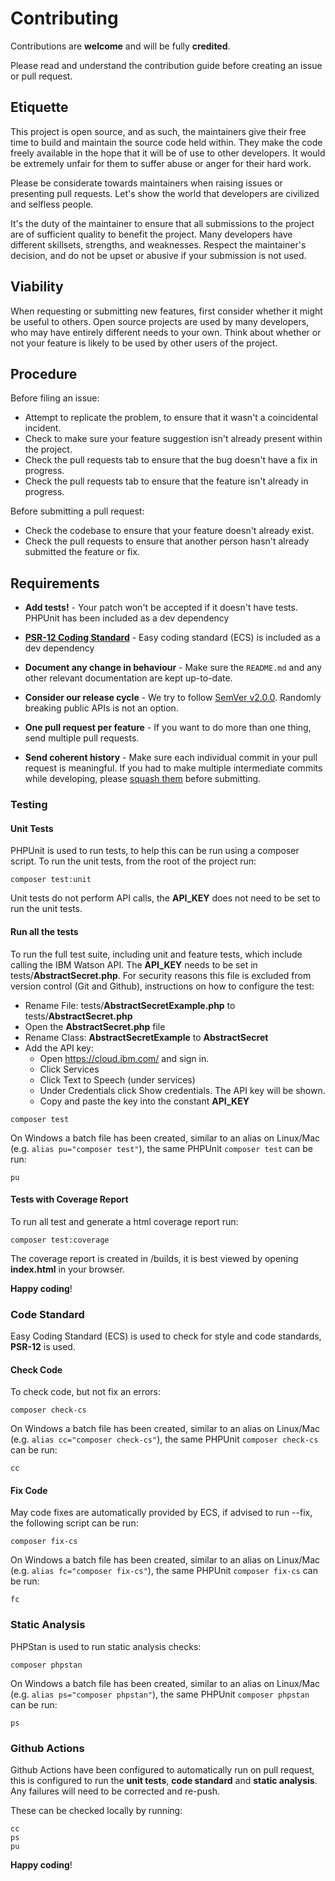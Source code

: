 # Contributing

Contributions are **welcome** and will be fully **credited**.

Please read and understand the contribution guide before creating an issue or pull request.

## Etiquette

This project is open source, and as such, the maintainers give their free time to build and maintain the source code
held within. They make the code freely available in the hope that it will be of use to other developers. It would be
extremely unfair for them to suffer abuse or anger for their hard work.

Please be considerate towards maintainers when raising issues or presenting pull requests. Let's show the
world that developers are civilized and selfless people.

It's the duty of the maintainer to ensure that all submissions to the project are of sufficient
quality to benefit the project. Many developers have different skillsets, strengths, and weaknesses. Respect the maintainer's decision, and do not be upset or abusive if your submission is not used.

## Viability

When requesting or submitting new features, first consider whether it might be useful to others. Open
source projects are used by many developers, who may have entirely different needs to your own. Think about
whether or not your feature is likely to be used by other users of the project.

## Procedure

Before filing an issue:

- Attempt to replicate the problem, to ensure that it wasn't a coincidental incident.
- Check to make sure your feature suggestion isn't already present within the project.
- Check the pull requests tab to ensure that the bug doesn't have a fix in progress.
- Check the pull requests tab to ensure that the feature isn't already in progress.

Before submitting a pull request:

- Check the codebase to ensure that your feature doesn't already exist.
- Check the pull requests to ensure that another person hasn't already submitted the feature or fix.

## Requirements

- **Add tests!** - Your patch won't be accepted if it doesn't have tests. PHPUnit has been included as a dev dependency

- **[PSR-12 Coding Standard](https://github.com/php-fig/fig-standards/blob/master/accepted/PSR-12-extended-coding-style-guide.md)** -
 Easy coding standard (ECS) is included as a dev dependency

- **Document any change in behaviour** - Make sure the `README.md` and any other relevant documentation are kept up-to-date.

- **Consider our release cycle** - We try to follow [SemVer v2.0.0](https://semver.org/). Randomly breaking public APIs is not an option.

- **One pull request per feature** - If you want to do more than one thing, send multiple pull requests.

- **Send coherent history** - Make sure each individual commit in your pull request is meaningful. If you had to make multiple intermediate commits while developing, please [squash them](https://www.git-scm.com/book/en/v2/Git-Tools-Rewriting-History#Changing-Multiple-Commit-Messages) before submitting.

### Testing

#### Unit Tests

PHPUnit is used to run tests, to help this can be run using a composer script. To run the unit tests, from the root of
 the project run:

```shell script
composer test:unit
```

Unit tests do not perform API calls, the **API_KEY** does not need to be set to run the unit tests.

#### Run all the tests

To run the full test suite, including unit and feature tests, which include calling the IBM Watson API. The **API_KEY**
 needs to be set in tests/**AbstractSecret.php**. For security reasons this file is excluded from version control (Git
  and Github), instructions on how to configure the test:

- Rename File: tests/**AbstractSecretExample.php** to tests/**AbstractSecret.php**
- Open the **AbstractSecret.php** file 
- Rename Class: **AbstractSecretExample** to **AbstractSecret**
- Add the API key: 
  - Open <https://cloud.ibm.com/> and sign in.
  - Click Services 
  - Click Text to Speech (under services)
  - Under Credentials click Show credentials. The API key will be shown.
  - Copy and paste the key into the constant **API_KEY**
  
```shell script
composer test
```

On Windows a batch file has been created, similar to an alias on Linux/Mac (e.g. `alias pu="composer test"`), the same
 PHPUnit `composer test` can be run:

```shell script
pu
```

#### Tests with Coverage Report

To run all test and generate a html coverage report run:

```shell script
composer test:coverage
```

The coverage report is created in /builds, it is best viewed by opening **index.html** in your browser.


**Happy coding**!

### Code Standard

Easy Coding Standard (ECS) is used to check for style and code standards, **PSR-12** is used.

#### Check Code

To check code, but not fix an errors:

```shell script
composer check-cs
``` 

On Windows a batch file has been created, similar to an alias on Linux/Mac (e.g. `alias cc="composer check-cs"`), the
 same PHPUnit `composer check-cs` can be run:

```shell script
cc
```

#### Fix Code

May code fixes are automatically provided by ECS, if advised to run --fix, the following script can be run:

```shell script
composer fix-cs
```

On Windows a batch file has been created, similar to an alias on Linux/Mac (e.g. `alias fc="composer fix-cs"`), the same
 PHPUnit `composer fix-cs` can be run:

```shell script
fc
```

### Static Analysis

PHPStan is used to run static analysis checks:

```shell script
composer phpstan
```

On Windows a batch file has been created, similar to an alias on Linux/Mac (e.g. `alias ps="composer phpstan"`), the
 same PHPUnit `composer phpstan` can be run:

```shell script
ps
```

### Github Actions

Github Actions have been configured to automatically run on pull request, this is configured to run the **unit tests**,
 **code standard** and **static analysis**. Any failures will need to be corrected and re-push.
 
These can be checked locally by running:

```shell script
cc
ps
pu
``` 

**Happy coding**!
